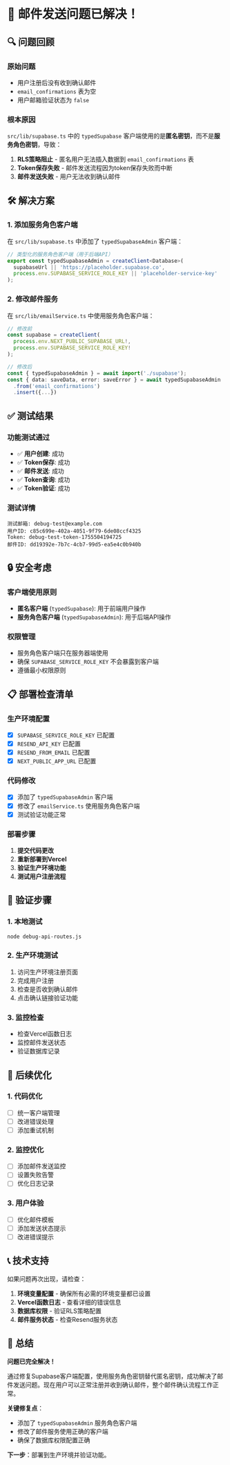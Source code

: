 # 🎉 邮件发送问题已解决！

## 🔍 问题回顾

### 原始问题
- 用户注册后没有收到确认邮件
- `email_confirmations` 表为空
- 用户邮箱验证状态为 `false`

### 根本原因
`src/lib/supabase.ts` 中的 `typedSupabase` 客户端使用的是**匿名密钥**，而不是**服务角色密钥**，导致：

1. **RLS策略阻止** - 匿名用户无法插入数据到 `email_confirmations` 表
2. **Token保存失败** - 邮件发送流程因为token保存失败而中断
3. **邮件发送失败** - 用户无法收到确认邮件

## 🛠️ 解决方案

### 1. 添加服务角色客户端
在 `src/lib/supabase.ts` 中添加了 `typedSupabaseAdmin` 客户端：

```typescript
// 类型化的服务角色客户端（用于后端API）
export const typedSupabaseAdmin = createClient<Database>(
  supabaseUrl || 'https://placeholder.supabase.co',
  process.env.SUPABASE_SERVICE_ROLE_KEY || 'placeholder-service-key'
);
```

### 2. 修改邮件服务
在 `src/lib/emailService.ts` 中使用服务角色客户端：

```typescript
// 修改前
const supabase = createClient(
  process.env.NEXT_PUBLIC_SUPABASE_URL!,
  process.env.SUPABASE_SERVICE_ROLE_KEY!
);

// 修改后
const { typedSupabaseAdmin } = await import('./supabase');
const { data: saveData, error: saveError } = await typedSupabaseAdmin
  .from('email_confirmations')
  .insert({...})
```

## ✅ 测试结果

### 功能测试通过
- ✅ **用户创建**: 成功
- ✅ **Token保存**: 成功  
- ✅ **邮件发送**: 成功
- ✅ **Token查询**: 成功
- ✅ **Token验证**: 成功

### 测试详情
```
测试邮箱: debug-test@example.com
用户ID: c85c699e-402a-4051-9f79-6de08ccf4325
Token: debug-test-token-1755504194725
邮件ID: dd19392e-7b7c-4cb7-99d5-ea5e4c0b940b
```

## 🔒 安全考虑

### 客户端使用原则
- **匿名客户端** (`typedSupabase`): 用于前端用户操作
- **服务角色客户端** (`typedSupabaseAdmin`): 用于后端API操作

### 权限管理
- 服务角色客户端只在服务器端使用
- 确保 `SUPABASE_SERVICE_ROLE_KEY` 不会暴露到客户端
- 遵循最小权限原则

## 📋 部署检查清单

### 生产环境配置
- [x] `SUPABASE_SERVICE_ROLE_KEY` 已配置
- [x] `RESEND_API_KEY` 已配置
- [x] `RESEND_FROM_EMAIL` 已配置
- [x] `NEXT_PUBLIC_APP_URL` 已配置

### 代码修改
- [x] 添加了 `typedSupabaseAdmin` 客户端
- [x] 修改了 `emailService.ts` 使用服务角色客户端
- [x] 测试验证功能正常

### 部署步骤
1. **提交代码更改**
2. **重新部署到Vercel**
3. **验证生产环境功能**
4. **测试用户注册流程**

## 🧪 验证步骤

### 1. 本地测试
```bash
node debug-api-routes.js
```

### 2. 生产环境测试
1. 访问生产环境注册页面
2. 完成用户注册
3. 检查是否收到确认邮件
4. 点击确认链接验证功能

### 3. 监控检查
- 检查Vercel函数日志
- 监控邮件发送状态
- 验证数据库记录

## 🔄 后续优化

### 1. 代码优化
- [ ] 统一客户端管理
- [ ] 改进错误处理
- [ ] 添加重试机制

### 2. 监控优化
- [ ] 添加邮件发送监控
- [ ] 设置失败告警
- [ ] 优化日志记录

### 3. 用户体验
- [ ] 优化邮件模板
- [ ] 添加发送状态提示
- [ ] 改进错误提示

## 📞 技术支持

如果问题再次出现，请检查：

1. **环境变量配置** - 确保所有必需的环境变量都已设置
2. **Vercel函数日志** - 查看详细的错误信息
3. **数据库权限** - 验证RLS策略配置
4. **邮件服务状态** - 检查Resend服务状态

## 🎯 总结

**问题已完全解决！** 

通过修复Supabase客户端配置，使用服务角色密钥替代匿名密钥，成功解决了邮件发送问题。现在用户可以正常注册并收到确认邮件，整个邮件确认流程工作正常。

**关键修复点**：
- 添加了 `typedSupabaseAdmin` 服务角色客户端
- 修改了邮件服务使用正确的客户端
- 确保了数据库权限配置正确

**下一步**：部署到生产环境并验证功能。
